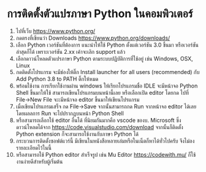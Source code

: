 # การติดตั้งตัวแปรภาษา Python ในคอมพิวเตอร์

1. ไปที่เว็บ https://www.python.org/
2. กดตรงที่เขียนว่า Downloads https://www.python.org/downloads/
3. เลือก Python เวอร์ชันที่ต้องการ แนะนำให้ใช้ Python ตั้งแต่เวอร์ชัน 3.0 ขึ้นมา หรือเวอร์ชันล่าสุดก็ได้ เพราะเวอร์ชัน 2.xx เค้าจะเลิก support แล้ว
4. เลือกดาวน์โหลดตัวแปรภาษา Python ตามระบบปฏิบัติการที่ใช้อยู่ เช่น Windows, OSX, Linux
5. กดติดตั้งโปรแกรม จะมีช่องให้ติ๊ก Install launcher for all users (recommended) กับ Add Python 3.8 to PATH ติ๊กให้หมด
6. พร้อมใช้งาน การเรียกใช้งานผ่าน windows ให้เรียกโปรแกรมชื่อ IDLE จะมีหน้าจอ Python Shell ขึ้นมาให้ใช้ สามารถเขียนโปรแกรมบนหน้านี้เลย หรือเลือกเปิด editor โดยกด ไปที่ File->New File จะะมีหน้าจอ editor ขึ้นมาให้เขียนโปรแกรม
7. เมื่อเขียนโปรแกรมเสร็จ กด File->Save จากนั้นสามารถกด Run จากหน้าจอ editor ได้เลย โดยผลลการ Run จะไปปรากฎบนหน้า Python Shell
8. หรือสามารถเลือกใช้ editor อื่นได้ ที่นิยมกันมากคือ vscode ของบ. Microsoft ซึ่งดาวน์โหลดได้จาก https://code.visualstudio.com/download จากนั้นก็ติดตั้ง Python extension ก็จะสามารถใช้งานกับภาษา Python ได้
9. กระบวนการติดตั้งซอฟต์แวร์นี้ มีเขียนในหนังสือหลายเล่มหรือในเน็ตก็หาได้ทั่วไปครับ จึงไม่ลงรายละเอียดไว้ในนี้
10. หรือสามารถใช้ Python editor สำเร็จรูป เช่น Mu Editor https://codewith.mu/ ก็ใช้งานง่ายดีสำหรับผู้เริ่มต้น